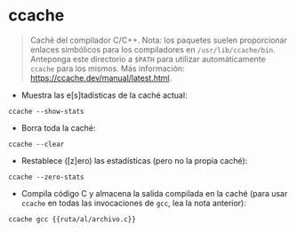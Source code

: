 # ccache

> Caché del compilador C/C++.
> Nota: los paquetes suelen proporcionar enlaces simbólicos para los compiladores en `/usr/lib/ccache/bin`. Anteponga este directorio a `$PATH` para utilizar automáticamente `ccache` para los mismos.
> Más información: <https://ccache.dev/manual/latest.html>.

- Muestra las e[s]tadísticas de la caché actual:

`ccache --show-stats`

- Borra toda la caché:

`ccache --clear`

- Restablece ([z]ero) las estadísticas (pero no la propia caché):

`ccache --zero-stats`

- Compila código C y almacena la salida compilada en la caché (para usar `ccache` en todas las invocaciones de `gcc`, lea la nota anterior):

`ccache gcc {{ruta/al/archivo.c}}`

